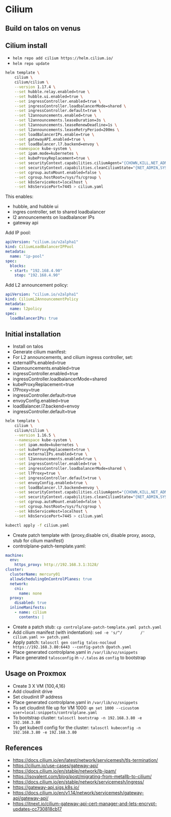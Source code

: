 # Cilium

## Build on talos on venus

## Cilium install

- `helm repo add cilium https://helm.cilium.io/`
- `helm repo update`

```bash
helm template \
    cilium \
    cilium/cilium \
    --version 1.17.4 \
    --set hubble.relay.enabled=true \
    --set hubble.ui.enabled=true \
    --set ingressController.enabled=true \
    --set ingressController.loadbalancerMode=shared \
    --set ingressController.default=true \
    --set l2announcements.enabled=true \
    --set l2announcements.leaseDuration=3s \
    --set l2announcements.leaseRenewDeadline=1s \
    --set l2announcements.leaseRetryPeriod=200ms \
    --set loadBalancerIPs.enable=true \
    --set gatewayAPI.enabled=true \
    --set loadBalancer.l7.backend=envoy \
    --namespace kube-system \
    --set ipam.mode=kubernetes \
    --set kubeProxyReplacement=true \
    --set securityContext.capabilities.ciliumAgent="{CHOWN,KILL,NET_ADMIN,NET_RAW,IPC_LOCK,SYS_ADMIN,SYS_RESOURCE,DAC_OVERRIDE,FOWNER,SETGID,SETUID}" \
    --set securityContext.capabilities.cleanCiliumState="{NET_ADMIN,SYS_ADMIN,SYS_RESOURCE}" \
    --set cgroup.autoMount.enabled=false \
    --set cgroup.hostRoot=/sys/fs/cgroup \
    --set k8sServiceHost=localhost \
    --set k8sServicePort=7445 > cilium.yaml
```

This enables:

- hubble, and hubble ui
- ingres controller, set to shared loadbalancer
- l2 announcements on loadbalancer IPs
- gateway api

Add IP pool:

```yaml
apiVersion: "cilium.io/v2alpha1"
kind: CiliumLoadBalancerIPPool
metadata:
  name: "ip-pool"
spec:
  blocks:
  - start: "192.168.4.90"
    stop: "192.168.4.90"
```

Add L2 announcement policy:

```yaml
apiVersion: "cilium.io/v2alpha1"
kind: CiliumL2AnnouncementPolicy
metadata:
  name: l2policy
spec:
  loadBalancerIPs: true
```

## Initial installation

- Install on talos
- Generate cilium manifest:
- For L2 announcements, and cilium ingress controller, set:
- externalIPs.enabled=true
- l2announcements.enabled=true
- ingressController.enabled=true
- ingressController.loadbalancerMode=shared
- kubeProxyReplacement=true
- l7Proxy=true
- ingressController.default=true
- envoyConfig.enabled=true
- loadBalancer.l7.backend=envoy
- ingressController.default=true

```bash
helm template \
    cilium \
    cilium/cilium \
    --version 1.16.5 \
    --namespace kube-system \
    --set ipam.mode=kubernetes \
    --set kubeProxyReplacement=true \
    --set externalIPs.enabled=true \
    --set l2announcements.enabled=true \
    --set ingressController.enabled=true \
    --set ingressController.loadbalancerMode=shared \
    --set l7Proxy=true \
    --set ingressController.default=true \
    --set envoyConfig.enabled=true \
    --set loadBalancer.l7.backend=envoy \
    --set securityContext.capabilities.ciliumAgent="{CHOWN,KILL,NET_ADMIN,NET_RAW,IPC_LOCK,SYS_ADMIN,SYS_RESOURCE,DAC_OVERRIDE,FOWNER,SETGID,SETUID}" \
    --set securityContext.capabilities.cleanCiliumState="{NET_ADMIN,SYS_ADMIN,SYS_RESOURCE}" \
    --set cgroup.autoMount.enabled=false \
    --set cgroup.hostRoot=/sys/fs/cgroup \
    --set k8sServiceHost=localhost \
    --set k8sServicePort=7445 > cilium.yaml

kubectl apply -f cilium.yaml
```

- Create patch template with {proxy,disable cni, disable proxy, asocp, stub for cilium manifest}
- controlplane-patch-template.yaml:

```yaml
machine:
  env:
    https_proxy: http://192.168.3.1:3128/
cluster:
  clusterName: mercury01
  allowSchedulingOnControlPlanes: true
  network:
    cni:
      name: none
  proxy:
    disabled: true
  inlineManifests:
    - name: cilium
      contents: |
```

- Create a patch stub: `cp controlplane-patch-template.yaml patch.yaml`
- Add cilium manifest (with indentation): `sed -e 's/^/        /' cilium.yaml >> patch.yaml`
- Apply patch: `talosctl gen config talos-nocloud https://192.168.3.80:6443 --config-patch @patch.yaml`
- Place generated controlplane.yaml in `/var/lib/vz/snippets`
- Place generated `talosconfig` in `~/.talos` as `config` to bootstrap

## Usage on Proxmox

- Create 3 X VM {100,4,16}
- Add cloudinit drive
- Set cloudinit IP address
- Place generated controlplane.yaml in `/var/lib/vz/snippets`
- To set cloudinit file up for VM 1000: `qm set 1000 --cicustom user=local:snippets/controlplane.yaml`
- To bootstrap cluster: `talosctl bootstrap -n 192.168.3.80 -e 192.168.3.80`
- To get kubectl config for the cluster: `talosctl kubeconfig -n 192.168.3.80 -e 192.168.3.80`

## References

- <https://docs.cilium.io/en/latest/network/servicemesh/tls-termination/>
- <https://cilium.io/use-cases/gateway-api/>
- <https://docs.cilium.io/en/stable/network/lb-ipam/>
- <https://isovalent.com/blog/post/migrating-from-metallb-to-cilium/>
- <https://docs.cilium.io/en/stable/network/servicemesh/ingress/>
- <https://gateway-api.sigs.k8s.io/>
- <https://docs.cilium.io/en/v1.14/network/servicemesh/gateway-api/gateway-api/>
- <https://itnext.io/cilium-gateway-api-cert-manager-and-lets-encrypt-updates-cc730818cb17>